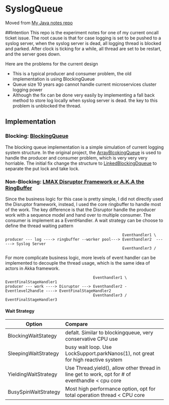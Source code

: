 # SyslogQueue
Moved from [My Java notes repo](https://github.com/YiYeHuang/JavaKeyStonesOneAtATime)

##Intention
This repo is the experiment notes for one of my current oncall ticket issue. The root cause is that for case logging is
set to be pushed to a syslog server, when the syslog server is dead, all logging thread is blocked and parked. After clock
is ticking for a while, all thread are set to be restart, and the server goes down.

Here are the problems for the current design
- This is a typical producer and consumer problem, the old implementation is using BlockingQueue
- Queue size 10 years ago cannot handle current microservices cluster logging power
- Although the fix can be done very easily by implementing a fall back method to store log locally when syslog server is dead.
the key to this problem is unblocked the thread.


## Implementation
### Blocking: [BlockingQueue](https://github.com/YiYeHuang/SyslogQueue/tree/master/src/main/java/blockingqueueImpl)
The blocking queue implementation is a simple simulation of current logging system structure. In the original project, 
the [ArrayBlcokingQueue](https://docs.oracle.com/javase/7/docs/api/java/util/concurrent/ArrayBlockingQueue.html) is used to handle the producer and consumer problem, which is very very very horriable. The initial
fix change the structure to [LinkedBlockingDqueue](https://docs.oracle.com/javase/7/docs/api/java/util/concurrent/LinkedBlockingQueue.html) to separate the put lock and take lock. 

### Non-Blocking: [LMAX Disruptor Framework or A.K.A the RingBuffer](https://github.com/YiYeHuang/SyslogQueue/tree/master/src/main/java/ringbufferimpl)
Since the business logic for this case is pretty simple, I did not directly used the Disruptor framework, instead, I used
the core ringbuffer to handle most of the work. The key difference is that the Disruptor handle the producer work with a 
sequence model and hand over to multiple consumer. The consumer is implement as a EventHandler. A wait strategy can be 
choose to define the thread waiting pattern

                                                        Eventhandler1 \
    producer --- log ----> ringbuffer --worker pool---> Eventhandler2  ------> Syslog Server
                                                        Eventhandler3 /

For more complicate business logic, more levels of event handler can be implemented to decouple the thread usage, which 
is the same idea of actors in Akka framework.

                                           Eventhandler1 \                         EventFinalStageHandler1
    producer --- work ----> Disruptor ---> Eventhandler2 - Eventlevel2handle ----> EventFinalStageHandler2
                                           Eventhandler3 /                         EventFinalStageHandler3                                        


                    

#### Wait Strategy                                      
| Option                 | Compare |
| -----------------------| :------------- |
| BlockingWaitStategy    | defalt. Similar to blockingqueue, very conservative CPU use |
| SleepingWaitStrategy   | busy wait loop. Use LockSupport.parkNanos(1), not great for high reactive system |
| YieldingWaitStrategy   | Use Thread.yield(), allow other thread in line get to work, opt for # of eventhandle < cpu core|
| BusySpinWaitStrategy   | Most high performance option, opt for total operation thread < CPU core|
